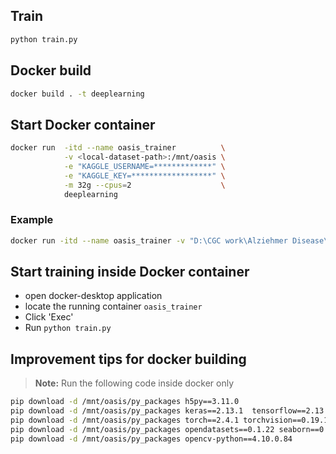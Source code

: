 ## Train

```bash
python train.py
```

## Docker build

```bash
docker build . -t deeplearning
```

## Start Docker container

```bash
docker run  -itd --name oasis_trainer          \
            -v <local-dataset-path>:/mnt/oasis \
            -e "KAGGLE_USERNAME=*************" \
            -e "KAGGLE_KEY=******************" \
            -m 32g --cpus=2                    \
            deeplearning
```

### Example

```bash
docker run -itd --name oasis_trainer -v "D:\CGC work\Alziehmer Disease\PhdNotebook\:/mnt/oasis" -e "KAGGLE_USERNAME=guxxxx1" -e "KAGGLE_KEY=0513c7fabxxxxxxx5d09c003cd961532" -m 14g --cpus=2  deeplearning
```

## Start training inside Docker container

- open docker-desktop application
- locate the running container `oasis_trainer`
- Click 'Exec'
- Run `python train.py`

## Improvement tips for docker building

> **Note:** Run the following code inside docker only

```bash
pip download -d /mnt/oasis/py_packages h5py==3.11.0
pip download -d /mnt/oasis/py_packages keras==2.13.1  tensorflow==2.13.0 tensorflow-datasets==4.9.2 
pip download -d /mnt/oasis/py_packages torch==2.4.1 torchvision==0.19.1 
pip download -d /mnt/oasis/py_packages opendatasets==0.1.22 seaborn==0.13.2 pillow==10.2.0 scikit-learn==1.3.2 pandas==2.0.3 
pip download -d /mnt/oasis/py_packages opencv-python==4.10.0.84 
```